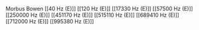 Morbus Bowen
[[40 Hz (E)]]
[[120 Hz (E)]]
[[17330 Hz (E)]]
[[57500 Hz (E)]]
[[250000 Hz (E)]]
[[451170 Hz (E)]]
[[515110 Hz (E)]]
[[689410 Hz (E)]]
[[712000 Hz (E)]]
[[995380 Hz (E)]]